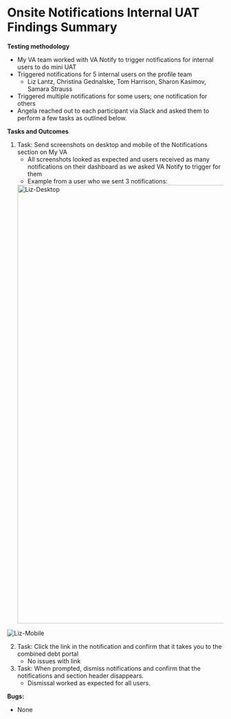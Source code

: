 # Onsite Notifications Internal UAT Findings Summary
**Testing methodology**
* My VA team worked with VA Notify to trigger notifications for internal users to do mini UAT
* Triggered notifications for 5 internal users on the profile team
	- Liz Lantz, Christina Gednalske, Tom Harrison, Sharon Kasimov, Samara Strauss
* Triggered multiple notifications for some users; one notification for others
* Angela reached out to each participant via Slack and asked them to perform a few tasks as outlined below.

**Tasks and Outcomes**
1. Task: Send screenshots on desktop and mobile of the Notifications section on My VA
	* All screenshots looked as expected and users received as many notifications on their dashboard as we asked VA Notify to trigger for them
	* Example from a user who we sent 3 notifications:
	<img width="1021" alt="Liz-Desktop" src="https://user-images.githubusercontent.com/97965610/191078182-505ad5ea-ca90-4a3a-ac64-e73012f5f313.png">
  ![Liz-Mobile](https://user-images.githubusercontent.com/97965610/191078228-4e4a1eee-19e1-4ceb-93ea-0bd263f169ff.png)

2. Task: Click the link in the notification and confirm that it takes you to the combined debt portal
	* No issues with link
3. Task: When prompted, dismiss notifications and confirm that the notifications and section header disappears.
	* Dismissal worked as expected for all users.


**Bugs:**
* None
